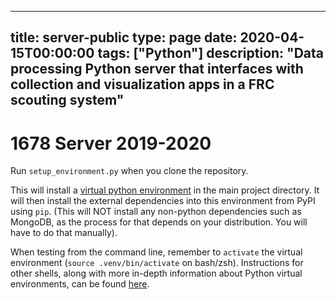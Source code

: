
---
title: server-public
type: page
date: 2020-04-15T00:00:00
tags: ["Python"]
description: "Data processing Python server that interfaces with collection and visualization apps in a FRC scouting system"
---


# 1678 Server 2019-2020

Run `setup_environment.py` when you clone the repository.

This will install a [virtual python environment](https://docs.python.org/3/glossary.html#term-virtual-environment)
in the main project directory. It will then install the external dependencies into this environment from PyPI using 
`pip`. (This will NOT install any non-python dependencies such as MongoDB, as the process for that depends on your 
distribution. You will have to do that manually).

When testing from the command line, remember to `activate` the virtual environment (`source .venv/bin/activate` on
bash/zsh). Instructions for other shells, along with more in-depth information about Python virtual environments, can be
found [here](https://docs.python.org/3/library/venv.html).
